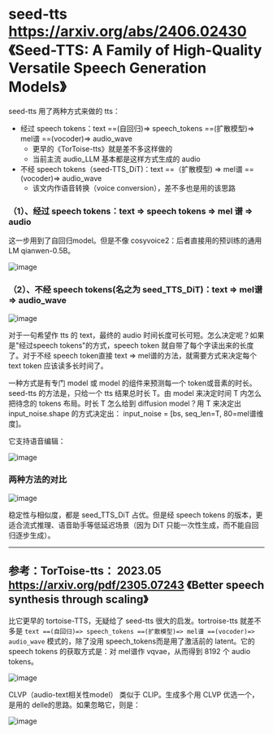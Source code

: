 # seed-tts https://arxiv.org/abs/2406.02430 《Seed-TTS: A Family of High-Quality Versatile Speech Generation Models》

seed-tts 用了两种方式来做的 tts：
- 经过 speech tokens：text ==(自回归)=> speech_tokens ==(扩散模型)=> mel谱 ==(vocoder)=> audio_wave
  - 更早的《TorToise-tts》就是差不多这样做的
  - 当前主流 audio_LLM 基本都是这样方式生成的 audio
- 不经 speech tokens（seed-TTS_DiT)：text ==（扩散模型) => mel谱 ==(vocoder)=> audio_wave
  - 该文内作语音转换（voice conversion），差不多也是用的该思路

### （1）、经过 speech tokens：text => speech tokens => mel 谱 => audio

这一步用到了自回归model。但是不像 cosyvoice2：后者直接用的预训练的通用 LM qianwen-0.5B。

![image](https://github.com/user-attachments/assets/361e6275-85b1-4953-be0b-98222c677414)

### （2）、不经 speech tokens(名之为 seed_TTS_DiT)：text => mel谱 => audio_wave

![image](https://github.com/user-attachments/assets/cf39c671-dfb3-41c5-80d4-9e7f021239d3)

对于一句希望作 tts 的 text，最终的 audio 时间长度可长可短。怎么决定呢？如果是"经过speech tokens"的方式，speech token 就自带了每个字读出来的长度了。对于不经 speech token直接 text => mel谱的方法，就需要方式来决定每个text token 应该读多长时间了。

一种方式是有专门 model 或 model 的组件来预测每一个 token或音素的时长。 seed-tts 的方法是，只给一个 tts 结果总时长 T。由 model 来决定时间 T 内怎么把待念的 tokens 布局。时长 T 怎么给到 diffusion model？用 T 来决定出 input_noise.shape 的方式决定出： input_noise = [bs, seq_len=T, 80=mel谱维度]。

它支持语音编辑：

![image](https://github.com/user-attachments/assets/f5cf6b93-aff1-4dbe-bbf7-996b700c0a11)

### 两种方法的对比

![image](https://github.com/user-attachments/assets/bfd1549d-29b1-4b9b-8fdd-c1d204183726)

稳定性与相似度，都是 seed_TTS_DiT 占优。但是经 speech tokens 的版本，更适合流式推理、语音助手等低延迟场景（因为 DiT 只能一次性生成，而不能自回归逐步生成）。

---

## 参考：TorToise-tts： 2023.05 https://arxiv.org/pdf/2305.07243 《Better speech synthesis through scaling》

比它更早的 tortoise-TTS，无疑给了 seed-tts 很大的启发。tortroise-tts 就差不多是 `text ==(自回归)=> speech_tokens ==(扩散模型)=> mel谱 ==(vocoder)=> audio_wave` 模式的，除了没用 speech_tokens而是用了激活前的 latent。它的 speech tokens 的获取方式是：对 mel谱作 vqvae，从而得到 8192 个 audio tokens。

![image](https://github.com/user-attachments/assets/84d9e5df-da58-4caa-935e-f9eae642fe39)

CLVP（audio-text相关性model） 类似于 CLIP。生成多个用 CLVP 优选一个，是用的 delle的思路。如果忽略它，则是：

![image](https://github.com/user-attachments/assets/ad08995d-acd5-4487-ab10-f9355d17a31d)
